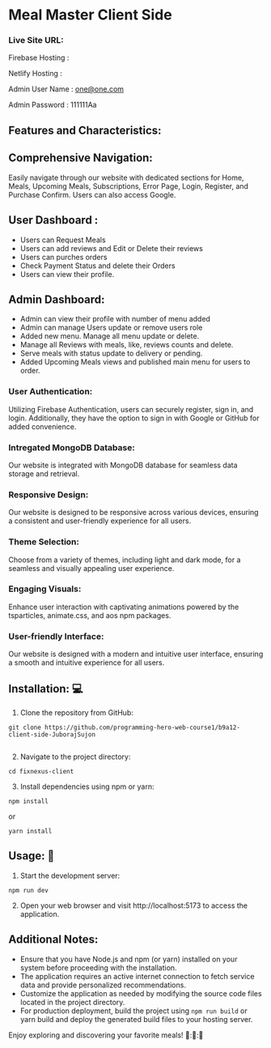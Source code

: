 # Meal Master Client Side

### Live Site URL:

Firebase Hosting : []()

Netlify Hosting : []()

Admin User Name : one@one.com

Admin Password : 111111Aa

## Features and Characteristics:

## Comprehensive Navigation:

Easily navigate through our website with dedicated sections for Home, Meals, Upcoming Meals, Subscriptions, Error Page, Login, Register, and Purchase Confirm. Users can also access Google.

## User Dashboard :

- Users can Request Meals
- Users can add reviews and Edit or Delete their reviews
- Users can purches orders
- Check Payment Status and delete their Orders
- Users can view their profile.

## Admin Dashboard:

- Admin can view their profile with number of menu added
- Admin can manage Users update or remove users role
- Added new menu. Manage all menu update or delete.
- Manage all Reviews with meals, like, reviews counts and delete.
- Serve meals with status update to delivery or pending.
- Added Upcoming Meals views and published main menu for users to order.

### User Authentication:

Utilizing Firebase Authentication, users can securely register, sign in, and login. Additionally, they have the option to sign in with Google or GitHub for added convenience.

### Intregated MongoDB Database:

Our website is integrated with MongoDB database for seamless data storage and retrieval.

### Responsive Design:

Our website is designed to be responsive across various devices, ensuring a consistent and user-friendly experience for all users.

### Theme Selection:

Choose from a variety of themes, including light and dark mode, for a seamless and visually appealing user experience.

### Engaging Visuals:

Enhance user interaction with captivating animations powered by the tsparticles, animate.css, and aos npm packages.

### User-friendly Interface:

Our website is designed with a modern and intuitive user interface, ensuring a smooth and intuitive experience for all users.

## Installation: :computer:

1. Clone the repository from GitHub:

```
git clone https://github.com/programming-hero-web-course1/b9a12-client-side-JuborajSujon


```

2. Navigate to the project directory:

```
cd fixnexus-client
```

3. Install dependencies using npm or yarn:

```
npm install
```

or

```
yarn install
```

## Usage: :book:

1. Start the development server:

```
npm run dev
```

2. Open your web browser and visit http://localhost:5173 to access the application.

## Additional Notes:

- Ensure that you have Node.js and npm (or yarn) installed on your system before proceeding with the installation.
- The application requires an active internet connection to fetch service data and provide personalized recommendations.
- Customize the application as needed by modifying the source code files located in the project directory.
- For production deployment, build the project using `npm run build` or yarn build and deploy the generated build files to your hosting server.

Enjoy exploring and discovering your favorite meals! :rocket:::rocket:::rocket:
